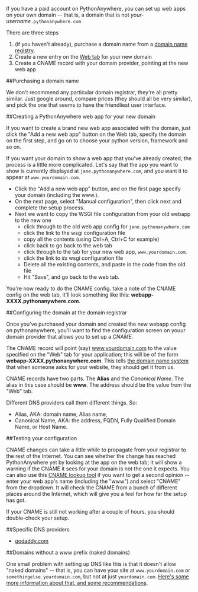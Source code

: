 
<!--
.. title: Setting up a custom domain on PythonAnywhere
.. slug: OwnDomains
.. date: 2015-05-13 14:35:28 UTC+01:00
.. tags:
.. category:
.. link:
.. description:
.. type: text
-->



If you have a paid account on PythonAnywhere, you can set up web apps on your own domain -- that is, a domain that is not *your-username*`.pythonanywhere.com`

There are three steps 

  1. (if you haven't already), purchase a domain name from a [domain name registry](https://en.wikipedia.org/wiki/Domain_name_registry). 
  1. Create a new entry on the [Web tab](/pages/OwnDomainsweb_app_setup) for your new domain 
  1. Create a CNAME record with your domain provider, pointing at the new web app 


##Purchasing a domain name


We don't recommend any particular domain registrar, they're all pretty similar. Just google around, compare prices (they should all be very similar), and pick the one that seems to have the friendliest user interface. 


##Creating a PythonAnywhere web app for your new domain


If you want to create a brand new web app associated with the domain, just click the "Add a new web app" button on the Web tab, specify the domain on the first step, and go on to choose your python version, framework and so on. 

If you want your domain to show a web app that you've already created, the process is a little more complicated. Let's say that the app you want to show is currently displayed at `jane.pythonanywhere.com`, and you want it to appear at `www.yourdomain.com`. 

  * Click the "Add a new web app" button, and on the first page specify your domain (including the www.). 
  * On the next page, select "Manual configuration", then click next and complete the setup process. 
  * Next we want to copy the WSGI file configuration from your old webapp to the new one 
    * click through to the old web app config for `jane.pythonanywhere.com`
    * click the link to the wsgi configuration file 
    * copy all the contents (using Ctrl+A, Ctrl+C for example) 
    * click back to go back to the web tab 
    * click through to the tab for your new web app, `www.yourdomain.com`. 
    * click the link to *its* wsgi configuration file 
    * Delete all the existing contents, and paste in the code from the old file 
    * Hit "Save", and go back to the web tab. 

You're now ready to do the CNAME config. take a note of the CNAME config on the web tab, it'll look something like this: **webapp-XXXX.pythonanywhere.com**. 


##Configuring the domain at the domain registrar


Once you've purchased your domain and created the new webapp config on pythonanywhere, you'll want to find the configuration screen on youur domain provider that allows you to set up a *CNAME*. 

The CNAME record will point (say) www.yourdomain.com to the value specified on the "Web" tab for your application; this will be of the form **webapp-XXXX.pythonanywhere.com**. This tells [the domain name system](//en.wikipedia.org/wiki/Domain_Name_System) that when someone asks for your website, they should get it from us. 

CNAME records have two parts. The **Alias** and the *Canonical Name*. The alias in this case should be **www**. The address should be the value from the "Web" tab. 

Different DNS providers call them different things. So: 

  * Alias, AKA: domain name, Alias name, 
  * Canonical Name, AKA: the address, FQDN, Fully Qualified Domain Name, or Host Name. 


##Testing your configuration


CNAME changes can take a little while to propagate from your registrar to the rest of the Internet. You can see whether the change has reached PythonAnywhere yet by looking at the app on the web tab; it will show a warning if the CNAME it sees for your domain is not the one it expects. You can also use this [CNAME lookup tool](https://www.whatsmydns.net/) if you want to get a second opinion -- enter your web app's name (including the "www") and select "CNAME" from the dropdown. It will check the CNAME from a bunch of different places around the Internet, which will give you a feel for how far the setup has got. 

If your CNAME is still not working after a couple of hours, you should double-check your setup. 


##Specific DNS providers


  * [godaddy.com](https://ca.godaddy.com/help/add-a-cname-record-19236)


##Domains without a www prefix (naked domains)


One small problem with setting up DNS like this is that it doesn't allow "naked domains" -- that is, you can have your site at `www.yourdomain.com` or `somethingelse.yourdomain.com`, but not at just `yourdomain.com`. [Here's some more information about that, and some recommendations](/pages/NakedDomains). 
